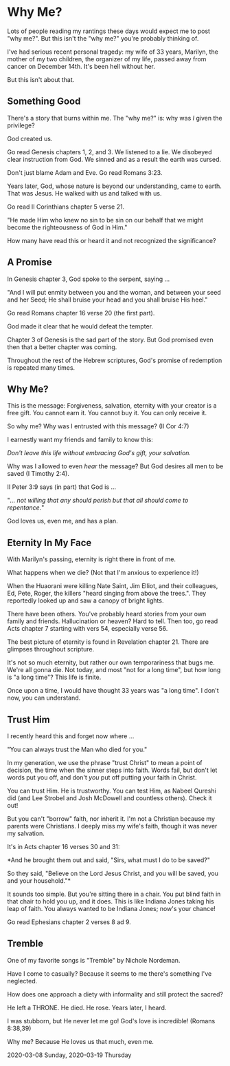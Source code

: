 # Why Me?

Lots of people reading my rantings these days would expect me to post
"why me?". But this isn't the "why me?" you're probably thinking of.

I've had serious recent personal tragedy: my wife of 33 years,
Marilyn, the mother of my two children, the organizer of my life,
passed away from cancer on December 14th. It's been hell without her.

But this isn't about that.

## Something Good

There's a story that burns within me.
The "why me?" is: why was *I* given the privilege?

God created us.

Go read Genesis chapters 1, 2, and 3.
We listened to a lie. We disobeyed clear instruction from God.
We sinned and as a result the earth was cursed.

Don't just blame Adam and Eve. Go read Romans 3:23.

Years later, God, whose nature is beyond our understanding,
came to earth. That was Jesus. He walked with us and talked with us.

Go read II Corinthians chapter 5 verse 21.

"He made Him who knew no sin to be sin on our behalf
that we might become the righteousness of God in Him."

How many have read this or heard it and not recognized the significance?

## A Promise

In Genesis chapter 3, God spoke to the serpent, saying ...

"And I will put enmity between you and the woman, and between your seed
and her Seed; He shall bruise your head and you shall bruise His heel."

Go read Romans chapter 16 verse 20 (the first part).

God made it clear that he would defeat the tempter.

Chapter 3 of Genesis is the sad part of the story.
But God promised even then that a better chapter was coming.

Throughout the rest of the Hebrew scriptures,
God's promise of redemption is repeated many times.

## Why Me?

This is the message:
Forgiveness, salvation, eternity with your creator
is a free gift. You cannot earn it. You cannot buy it.
You can only receive it.

So why me? Why was I entrusted with this message? (II Cor 4:7)

I earnestly want my friends and family to know this:

*Don't leave this life without embracing God's gift, your salvation.*

Why was I allowed to even *hear* the message?
But God desires all men to be saved (I Timothy 2:4).

II Peter 3:9 says (in part) that God is ... 

"*... not willing that any should perish
but that all should come to repentance.*"

God loves us, even me, and has a plan.

## Eternity In My Face

With Marilyn's passing, eternity is right there in front of me.

What happens when we die? (Not that I'm anxious to experience it!)

When the Huaorani were killing Nate Saint, Jim Elliot, and their
colleagues, Ed, Pete, Roger, the killers "heard singing from above
the trees.". They reportedly looked up and saw a canopy of bright lights.

There have been others. You've probably heard stories from your own
family and friends. Hallucination or heaven? Hard to tell. Then too,
go read Acts chapter 7 starting with vers 54, especially verse 56.

The best picture of eternity is found in Revelation chapter 21.
There are glimpses throughout scripture.

It's not so much eternity, but rather our own temporariness that bugs me.
We're all gonna die. Not today, and most "not for a long time", but how
long is "a long time"? This life is finite.

Once upon a time, I would have thought 33 years was "a long time".
I don't now, you can understand.

## Trust Him

I recently heard this and forget now where ...

"You can always trust the Man who died for you."

In my generation, we use the phrase "trust Christ" to mean
a point of decision, the time when the sinner steps into faith.
Words fail, but don't let words put you off, and don't *you* put off
putting your faith in Christ.

You can trust Him. He is trustworthy. You can test Him,
as Nabeel Qureshi did (and Lee Strobel and Josh McDowell
and countless others). Check it out!

But you can't "borrow" faith, nor inherit it.
I'm not a Christian because my parents were Christians.
I deeply miss my wife's faith, though it was never my salvation.

It's in Acts chapter 16 verses 30 and 31:

*And he brought them out and said, "Sirs, what must I do to be saved?"

So they said, "Believe on the Lord Jesus Christ, and you will be saved,
you and your household."*

It sounds too simple. But you're sitting there in a chair.
You put blind faith in that chair to hold you up, and it does.
This is like Indiana Jones taking his leap of faith. You always wanted
to be Indiana Jones; now's your chance!

Go read Ephesians chapter 2 verses 8 ad 9.

## Tremble

One of my favorite songs is "Tremble" by Nichole Nordeman.

Have I come to casually?
Because it seems to me there's something I've neglected.

How does one approach a diety
with informality and still protect the sacred?

He left a THRONE. He died. He rose. Years later, I heard.

I was stubborn, but He never let me go!
God's love is incredible! (Romans 8:38,39)

Why me?
Because He loves us that much, even me.

2020-03-08 Sunday, 2020-03-19 Thursday


